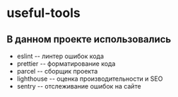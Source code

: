 # useful-tools

## В данном проекте использовались

- eslint -- линтер ошибок кода
- prettier -- форматирование кода
- parcel -- сборщик проекта
- lighthouse -- оценка производительности и SEO
- sentry -- отслеживание ошибок на сайте
